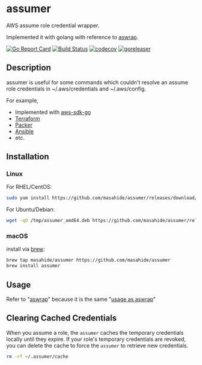 # assumer
AWS assume role credential wrapper.

Implemented it with golang with reference to [aswrap](https://github.com/fujiwara/aswrap).

[![Go Report Card](https://goreportcard.com/badge/github.com/masahide/assumer)](https://goreportcard.com/report/github.com/masahide/assumer)
[![Build Status](https://travis-ci.org/masahide/assumer.svg?branch=master)](https://travis-ci.org/masahide/assumer)
[![codecov](https://codecov.io/gh/masahide/assumer/branch/master/graph/badge.svg)](https://codecov.io/gh/masahide/assumer)
[![goreleaser](https://img.shields.io/badge/powered%20by-goreleaser-green.svg?style=flat-square)](https://github.com/goreleaser)

## Description

assumer is useful for some commands which couldn't resolve an assume role credentials in ~/.aws/credentials and ~/.aws/config.

For example,

- Implemented with [aws-sdk-go](https://github.com/aws/aws-sdk-go)
- [Terraform](https://www.terraform.io/)
- [Packer](https://www.packer.io/)
- [Ansible](https://www.ansible.com)
- etc.

## Installation

### Linux

For RHEL/CentOS:

```bash
sudo yum install https://github.com/masahide/assumer/releases/download/v0.1.4/assumer_amd64.rpm
```

For Ubuntu/Debian:

```bash
wget -qO /tmp/assumer_amd64.deb https://github.com/masahide/assumer/releases/download/v0.1.4/assumer_amd64.deb && sudo dpkg -i /tmp/assumer_amd64.deb
```

### macOS


install via [brew](https://brew.sh):

```bash
brew tap masahide/assumer https://github.com/masahide/assumer
brew install assumer
```


## Usage

Refer to "[aswrap](https://github.com/fujiwara/aswrap/blob/master/README.md#usage)" because it is the same "[usage as aswrap](https://github.com/fujiwara/aswrap/blob/master/README.md#usage)"


## Clearing Cached Credentials

When you assume a role, the `assumer` caches the temporary credentials locally until they expire. If your role's temporary credentials are revoked, you can delete the cache to force the `assumer` to retrieve new credentials.


```bash
rm -rf ~/.assumer/cache
```
